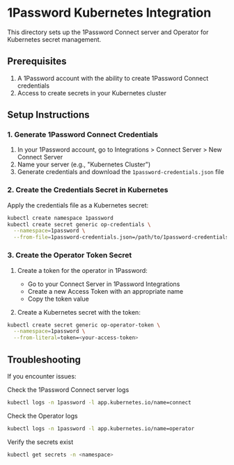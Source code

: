 # 1Password Kubernetes Integration

This directory sets up the 1Password Connect server and Operator for Kubernetes secret management.

## Prerequisites

1. A 1Password account with the ability to create 1Password Connect credentials
2. Access to create secrets in your Kubernetes cluster

## Setup Instructions

### 1. Generate 1Password Connect Credentials

1. In your 1Password account, go to Integrations > Connect Server > New Connect Server
2. Name your server (e.g., "Kubernetes Cluster")
3. Generate credentials and download the `1password-credentials.json` file

### 2. Create the Credentials Secret in Kubernetes

Apply the credentials file as a Kubernetes secret:

```bash
kubectl create namespace 1password
kubectl create secret generic op-credentials \
  --namespace=1password \
  --from-file=1password-credentials.json=/path/to/1password-credentials.json
```

### 3. Create the Operator Token Secret

1. Create a token for the operator in 1Password:
   - Go to your Connect Server in 1Password Integrations
   - Create a new Access Token with an appropriate name
   - Copy the token value

2. Create a Kubernetes secret with the token:

```bash
kubectl create secret generic op-operator-token \
  --namespace=1password \
  --from-literal=token=<your-access-token>
```

## Troubleshooting

If you encounter issues:

Check the 1Password Connect server logs

```bash
kubectl logs -n 1password -l app.kubernetes.io/name=connect
```

Check the Operator logs

```bash
kubectl logs -n 1password -l app.kubernetes.io/name=operator
```

Verify the secrets exist

```bash
kubectl get secrets -n <namespace>
```